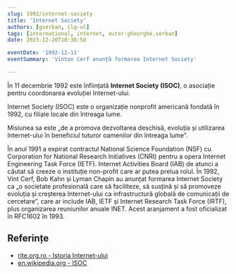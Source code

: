 ```yaml
---
slug: 1992/internet-society
title: 'Internet Society'
authors: [gserban, ilg-ul]
tags: [international, internet, autor:gheorghe.serban]
date: 2023-12-20T10:30:58

eventDate: '1992-12-11'
eventSummary: 'Vinton Cerf anunță formarea Internet Society'

---
```


În 11 decembrie 1992 este înființată **Internet Society (ISOC)**,
o asociație pentru coordonarea evoluției Internet-ului.

<!-- truncate -->

Internet Society (ISOC) este o organizație nonprofit americană
fondată în 1992, cu filiale locale din întreaga lume.

Misiunea sa este „de a promova dezvoltarea deschisă, evoluția și utilizarea
Internet-ului în beneficiul tuturor oamenilor din întreaga lume”.

În anul 1991 a expirat contractul National Science Foundation (NSF)
cu Corporation for National Research Initiatives (CNRI) pentru a opera
Internet Engineering Task Force (IETF). Internet Activities Board (IAB)
de atunci a căutat să creeze o instituție non-profit care ar putea prelua
rolul. În 1992, Vint Cerf, Bob Kahn și Lyman Chapin au anunțat formarea
Internet Society ca „o societate profesională care să faciliteze, să
susțină și să promoveze evoluția și creșterea Internet-ului ca
infrastructură globală de comunicații de cercetare”, care ar
include IAB, IETF și Internet Research Task Force (IRTF),
plus organizarea reuniunilor anuale INET.
Acest aranjament a fost oficializat în RFC1602 în 1993.

## Referințe

- [rite.org.ro - Istoria Internet-ului](https://rite.org.ro/istoria-internetului/)
- [en.wikipedia.org - ISOC](https://en.wikipedia.org/wiki/Internet_Society)
